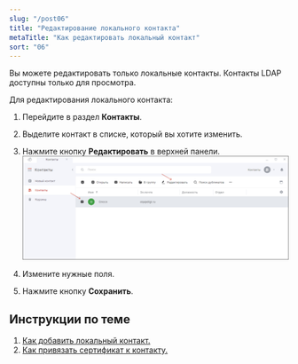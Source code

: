 ```yaml
---
slug: "/post06"
title: "Редактирование локального контакта"
metaTitle: "Как редактировать локальный контакт"
sort: "06"
---
```


Вы можете редактировать только локальные контакты. Контакты LDAP доступны только для просмотра.  

Для редактирования локального контакта:

1. Перейдите в раздел **Контакты**.  
2. Выделите контакт в списке, который вы хотите изменить.  
3. Нажмите кнопку **Редактировать** в верхней панели.  
    ![Редактирование контакта](./images/contact-edit.png "Редактирование контакта")

4. Измените нужные поля.  
5. Нажмите кнопку **Сохранить**.  

## Инструкции по теме

1. [Как добавить локальный контакт.](./02-add-contact.md)  
2. [Как привязать сертификат к контакту.](./05-link-contact-cert.md)  
